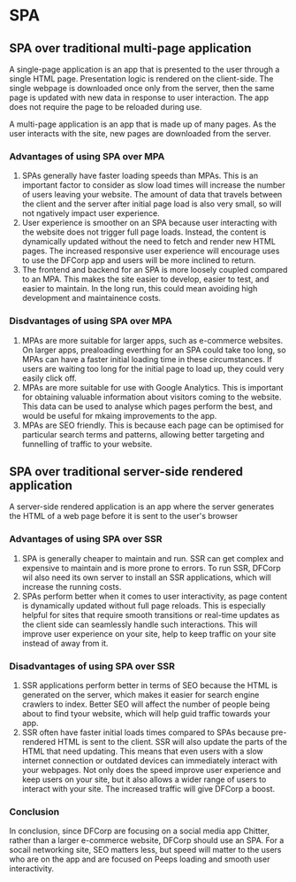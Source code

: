 # SPA

## SPA over traditional multi-page application

A single-page application is an app that is presented to the user through a single HTML page. Presentation logic is rendered on the client-side. The single webpage is downloaded once only from the server, then the same page is updated with new data in response to user interaction. The app does not require the page to be reloaded during use.

A multi-page application is an app that is made up of many pages. As the user interacts with the site, new pages are downloaded from the server.

### Advantages of using SPA over MPA

1. SPAs generally have faster loading speeds than MPAs. This is an important factor to consider as slow load times will increase the number of users leaving your website. The amount of data that travels between the client and the server after initial page load is also very small, so will not ngatively impact user experience.
2. User experience is smoother on an SPA because user interacting with the website does not trigger full page loads. Instead, the content is dynamically updated without the need to fetch and render new HTML pages. The increased responsive user experience will encourage uses to use the DFCorp app and users will be more inclined to return.
3. The frontend and backend for an SPA is more loosely coupled compared to an MPA. This makes the site easier to develop, easier to test, and easier to maintain. In the long run, this could mean avoiding high development and maintainence costs.

### Disdvantages of using SPA over MPA

1. MPAs are more suitable for larger apps, such as e-commerce websites. On larger apps, prealoading everthing for an SPA could take too long, so MPAs can have a faster initial loading time in these circumstances. If users are waiting too long for the initial page to load up, they could very easily click off.
2. MPAs are more suitable for use with Google Analytics. This is important for obtaining valuable information about visitors coming to the website. This data can be used to analyse which pages perform the best, and would be useful for mkaing improvements to the app.
3. MPAs are SEO friendly. This is because each page can be optimised for particular search terms and patterns, allowing better targeting and funnelling of traffic to your website.

## SPA over traditional server-side rendered application

A server-side rendered application is an app where the server generates the HTML of a web page before it is sent to the user's browser

### Advantages of using SPA over SSR

1. SPA is generally cheaper to maintain and run. SSR can get complex and expensive to maintain and is more prone to errors. To run SSR, DFCorp wil also need its own server to install an SSR applications, which will increase the running costs.
2. SPAs perform better when it comes to user interactivity, as page content is dynamically updated without full page reloads. This is especially helpful for sites that require smooth transitions or real-time updates as the client side can seamlessly handle such interactions. This will improve user experience on your site, help to keep traffic on your site instead of away from it.

### Disadvantages of using SPA over SSR

1. SSR applications perform better in terms of SEO because the HTML is generated on the server, which makes it easier for search engine crawlers to index. Better SEO will affect the number of people being about to find tyour website, which will help guid traffic towards your app.
2. SSR often have faster initial loads times compared to SPAs because pre-rendered HTML is sent to the client. SSR will also update the parts of the HTML that need updating. This means that even users with a slow internet connection or outdated devices can immediately interact with your webpages. Not only does the speed improve user experience and keep users on your site, but it also allows a wider range of users to interact with your site. The increased traffic will give DFCorp a boost.

### Conclusion

In conclusion, since DFCorp are focusing on a social media app Chitter, rather than a larger e-commerce website, DFCorp should use an SPA. For a socail networking site, SEO matters less, but speed will matter to the users who are on the app and are focused on Peeps loading and smooth user interactivity.
